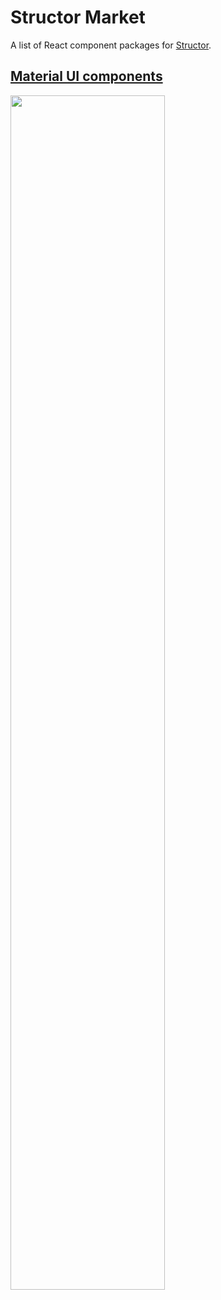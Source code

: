 # Structor Market

A list of React component packages for [Structor](https://github.com/ipselon/structor).

## [Material UI components](https://github.com/ipselon/material-ui-spkg)

<p align="left">
  <img width="70%" src="https://raw.githubusercontent.com/ipselon/material-ui-spkg/master/screenshot.png" />
</p>
